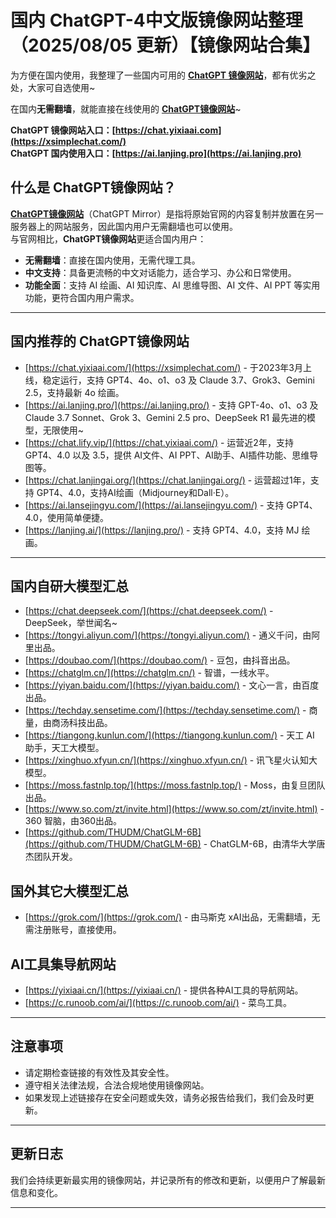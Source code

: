 # 国内 ChatGPT-4中文版镜像网站整理（2025/08/05 更新）【镜像网站合集】               

为方便在国内使用，我整理了一些国内可用的 [**ChatGPT 镜像网站**](https://xsimplechat.com)，都有优劣之处，大家可自选使用~

在国内**无需翻墙**，就能直接在线使用的 [**ChatGPT镜像网站**](https://ai.lanjing.pro)~

**ChatGPT 镜像网站入口：[https://chat.yixiaai.com](https://xsimplechat.com/)**   
**ChatGPT 国内使用入口：[https://ai.lanjing.pro](https://ai.lanjing.pro)**

## 什么是 ChatGPT镜像网站？

[**ChatGPT镜像网站**](https://ai.lanjing.pro)（ChatGPT Mirror）是指将原始官网的内容复制并放置在另一服务器上的网站服务，因此国内用户无需翻墙也可以使用。   
与官网相比，**ChatGPT镜像网站**更适合国内用户：

- **无需翻墙**：直接在国内使用，无需代理工具。
- **中文支持**：具备更流畅的中文对话能力，适合学习、办公和日常使用。
- **功能全面**：支持 AI 绘画、AI 知识库、AI 思维导图、AI 文件、AI PPT 等实用功能，更符合国内用户需求。

---

## 国内推荐的 ChatGPT镜像网站

- [https://chat.yixiaai.com/](https://xsimplechat.com/) - 于2023年3月上线，稳定运行，支持 GPT4、4o、o1、o3 及 Claude 3.7、Grok3、Gemini 2.5，支持最新 4o 绘画。
- [https://ai.lanjing.pro/](https://ai.lanjing.pro/) - 支持 GPT-4o、o1、o3 及 Claude 3.7 Sonnet、Grok 3、Gemini 2.5 pro、DeepSeek R1 最先进的模型，无限使用~
- [https://chat.lify.vip/](https://chat.yixiaai.com/) - 运营近2年，支持 GPT4、4.0 以及 3.5，提供 AI文件、AI PPT、AI助手、AI插件功能、思维导图等。
- [https://chat.lanjingai.org/](https://chat.lanjingai.org/) - 运营超过1年，支持 GPT4、4.0，支持AI绘画（Midjourney和Dall·E）。
- [https://ai.lansejingyu.com/](https://ai.lansejingyu.com/) - 支持 GPT4、4.0，使用简单便捷。
- [https://lanjing.ai/](https://lanjing.pro/) - 支持 GPT4、4.0，支持 MJ 绘画。

---

## 国内自研大模型汇总

- [https://chat.deepseek.com/](https://chat.deepseek.com/) - DeepSeek，举世闻名~
- [https://tongyi.aliyun.com/](https://tongyi.aliyun.com/) - 通义千问，由阿里出品。
- [https://doubao.com/](https://doubao.com/) - 豆包，由抖音出品。
- [https://chatglm.cn/](https://chatglm.cn/) - 智谱，一线水平。
- [https://yiyan.baidu.com/](https://yiyan.baidu.com/) - 文心一言，由百度出品。
- [https://techday.sensetime.com/](https://techday.sensetime.com/) - 商量，由商汤科技出品。
- [https://tiangong.kunlun.com/](https://tiangong.kunlun.com/) - 天工 AI 助手，天工大模型。
- [https://xinghuo.xfyun.cn/](https://xinghuo.xfyun.cn/) - 讯飞星火认知大模型。
- [https://moss.fastnlp.top/](https://moss.fastnlp.top/) - Moss，由复旦团队出品。
- [https://www.so.com/zt/invite.html](https://www.so.com/zt/invite.html) - 360 智脑，由360出品。
- [https://github.com/THUDM/ChatGLM-6B](https://github.com/THUDM/ChatGLM-6B) - ChatGLM-6B，由清华大学唐杰团队开发。

## 国外其它大模型汇总

- [https://grok.com/](https://grok.com/) - 由马斯克 xAI出品，无需翻墙，无需注册账号，直接使用。

## AI工具集导航网站

- [https://yixiaai.cn/](https://yixiaai.cn/) - 提供各种AI工具的导航网站。
- [https://c.runoob.com/ai/](https://c.runoob.com/ai/) - 菜鸟工具。

---

## 注意事项

- 请定期检查链接的有效性及其安全性。
- 遵守相关法律法规，合法合规地使用镜像网站。
- 如果发现上述链接存在安全问题或失效，请务必报告给我们，我们会及时更新。

---

## 更新日志

我们会持续更新最实用的镜像网站，并记录所有的修改和更新，以便用户了解最新信息和变化。

---
